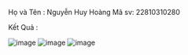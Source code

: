 Họ và Tên : Nguyễn Huy Hoàng
Mã sv: 22810310280

Kết Quả :

![image](https://github.com/user-attachments/assets/8c2d5011-2438-4859-ba1c-a3f728a3d165)
![image](https://github.com/user-attachments/assets/13fc9ffc-de1f-47c3-823f-39be1f456702)
![image](https://github.com/user-attachments/assets/f7371c4b-1799-4f38-808e-463f872834fd)

